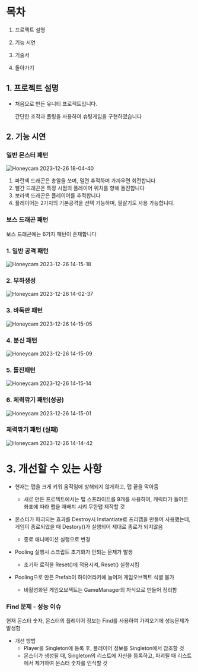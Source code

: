 # 목차

1. 프로젝트 설명

2. 기능 시연

3. 기술서

4. 돌아가기

## 1. 프로젝트 설명

- 처음으로 만든 유니티 프로젝트입니다.
    
    간단한 조작과 풀링을 사용하여 슈팅게임을 구현하였습니다
    


## 2. 기능 시연

### 일반 몬스터 패턴
![Honeycam 2023-12-26 18-04-40](https://github.com/wlsrb0147/2DShoot/assets/50743287/4835a37d-60ea-41cb-85d1-e243e155eb88)
1. 파란색 드래곤은 총알을 쏘며, 멀면 추적하며 가까우면 회전합니다
2. 빨간 드래곤은 특정 시점의 플레이어 위치를 향해 돌진합니다
3. 보라색 드래곤은 플레이어를 추적합니다
4. 플레이어는 2가지의 기본공격을 선택 가능하며, 필살기도 사용 가능합니다.


### 보스 드래곤 패턴
보스 드래곤에는 6가지 패턴이 존재합니다

### 1. 일반 공격 패턴

![Honeycam 2023-12-26 14-15-18](https://github.com/wlsrb0147/2DShoot/assets/50743287/62974a3d-fa2a-42b4-959c-13c6578d01ba)

### 2. 부하생성 

![Honeycam 2023-12-26 14-02-37](https://github.com/wlsrb0147/2DShoot/assets/50743287/970ff987-4406-40a8-91de-74ad784559e6)

### 3. 바둑판 패턴

![Honeycam 2023-12-26 14-15-05](https://github.com/wlsrb0147/2DShoot/assets/50743287/ad45bbf2-a7d1-4967-8336-ea6a9be8bc54)

### 4. 분신 패턴

![Honeycam 2023-12-26 14-15-09](https://github.com/wlsrb0147/2DShoot/assets/50743287/369fd840-8b9e-4a69-af02-71e4daa3c0ba)

### 5. 돌진패턴

![Honeycam 2023-12-26 14-15-14](https://github.com/wlsrb0147/2DShoot/assets/50743287/185aa2cd-03ec-4b4e-a879-7eb127466278)

### 6. 체력깎기 패턴(성공)

![Honeycam 2023-12-26 14-15-01](https://github.com/wlsrb0147/2DShoot/assets/50743287/e2ab45af-50b0-47a9-a415-50d7b9702f94)

### 체력깎기 패턴 (실패)

![Honeycam 2023-12-26 14-14-42](https://github.com/wlsrb0147/2DShoot/assets/50743287/a084a9bb-5ce4-4429-962f-20782b555306)

# 3. 개선할 수 있는 사항

- 현재는 맵을 크게 키워 움직임에 방해되지 않게하고, 맵 끝을 막아둠
    - 새로 만든 프로젝트에서는 맵 스프라이트를 9개를 사용하여, 캐릭터가 들어온 좌표에 따라 맵을 재배치 시켜 무한맵 제작할 것

- 몬스터가 파괴되는 효과를 Destroy시 Instantiate로 프리팹을 만들어 사용했는데, 게임이 종료되었을 때 Destory()가 실행되어 제대로 종료가 되지않음
    - 종료 애니메이션 실행으로 변경

- Pooling 실행시 스크립트 초기화가 안되는 문제가 발생
    - 초기화 로직을 Reset()에 적용시켜,  Reset() 실행시킴

- Pooling으로 만든 Prefab이 하이어라키에 늘어져 게임오브젝트 식별 불가
    - 비활성화된 게임오브젝트는 GameManager의 자식으로 만들어 정리함

### Find 문제 - 성능 이슈

현재 몬스터 숫자, 몬스터의 플레이어 정보는 Find를 사용하여 가져오기에 성능문제가 발생함

- 개선 방법
    - Player을 Singleton에 등록 후, 플레이어 정보를 Singleton에서 참조할 것
    - 몬스터가 생성될 때, Singleton의 리스트에 자신을 등록하고, 파괴될 때 리스트에서 제거하여 몬스터 숫자를 인식할 것

